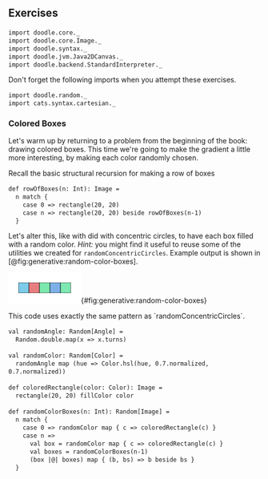 ## Exercises 

```tut:invisible
import doodle.core._
import doodle.core.Image._
import doodle.syntax._
import doodle.jvm.Java2DCanvas._
import doodle.backend.StandardInterpreter._
```

Don't forget the following imports when you attempt these exercises.

```tut:book
import doodle.random._
import cats.syntax.cartesian._
```

### Colored Boxes

Let's warm up by returning to a problem from the beginning of the book: drawing colored boxes. This time we're going to make the gradient a little more interesting, by making each color randomly chosen.

Recall the basic structural recursion for making a row of boxes

```tut:book
def rowOfBoxes(n: Int): Image =
  n match {
    case 0 => rectangle(20, 20)
    case n => rectangle(20, 20) beside rowOfBoxes(n-1)
  }
```

Let's alter this, like with did with concentric circles, to have each box filled with a random color. *Hint:* you might find it useful to reuse some of the utilities we created for `randomConcentricCircles`. Example output is shown in [@fig:generative:random-color-boxes].

![Boxes filled with random colors.](./src/pages/generative/random-color-boxes.png){#fig:generative:random-color-boxes}

<div class="solution">
This code uses exactly the same pattern as `randomConcentricCircles`.

```tut:book
val randomAngle: Random[Angle] =
  Random.double.map(x => x.turns)

val randomColor: Random[Color] =
  randomAngle map (hue => Color.hsl(hue, 0.7.normalized, 0.7.normalized))

def coloredRectangle(color: Color): Image =
  rectangle(20, 20) fillColor color

def randomColorBoxes(n: Int): Random[Image] =
  n match {
    case 0 => randomColor map { c => coloredRectangle(c) }
    case n =>
      val box = randomColor map { c => coloredRectangle(c) }
      val boxes = randomColorBoxes(n-1)
      (box |@| boxes) map { (b, bs) => b beside bs }
  }
```
</div>


